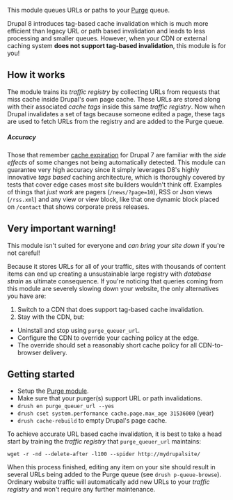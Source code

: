 This module queues URLs or paths to your
[Purge](https://www.drupal.org/project/purge) queue.

Drupal 8 introduces tag-based cache invalidation which is much more efficient
than legacy URL or path based invalidation and leads to less processing and
smaller queues. However, when your CDN or external caching system **does not
support tag-based invalidation**, this module is for you!

## How it works
The module trains its _traffic registry_ by collecting URLs from requests that
miss cache inside Drupal's own page cache. These URLs are stored along with
their associated _cache tags_ inside this same _traffic registry_. Now when
Drupal invalidates a set of tags because someone edited a page, these tags are
used to fetch URLs from the registry and are added to the Purge queue.

##### Accuracy
Those that remember [cache expiration](https://www.drupal.org/project/expire)
for Drupal 7 are familiar with the _side effects_ of some changes not
being automatically detected. This module can guarantee very high accuracy since
it simply leverages D8's highly innovative _tags based_ caching architecture,
which is thoroughly covered by tests that cover edge cases most site builders
wouldn't think off. Examples of things that _just work_ are
pagers (``/news/?page=10``), RSS or Json views (``/rss.xml``) and any view or
view block, like that one dynamic block placed on ``/contact`` that shows
corporate press releases.

## Very important warning!
This module isn't suited for everyone and *can bring your site down* if you're
not careful!

Because it stores URLs for all of your traffic, sites with thousands of content
items can end up creating a unsustainable large registry with *database strain*
as ultimate consequence. If you're noticing that queries coming from this module
are severely slowing down your website, the only alternatives you have are:

1. Switch to a CDN that does support tag-based cache invalidation.
2. Stay with the CDN, but:
  * Uninstall and stop using ``purge_queuer_url``.
  * Configure the CDN to override your caching policy at the edge.
  * The override should set a reasonably short cache policy for all
    CDN-to-browser delivery.

## Getting started

* Setup the [Purge module](https://www.drupal.org/project/purge).
* Make sure that your purger(s) support URL or path invalidations.
* ``drush en purge_queuer_url --yes``
* ``drush cset system.performance cache.page.max_age 31536000`` (year)
* ``drush cache-rebuild`` to empty Drupal's page cache.

To achieve accurate URL based cache invalidation, it is best to take a head
start by training the _traffic registry_ that ``purge_queuer_url`` maintains:

```
wget -r -nd --delete-after -l100 --spider http://mydrupalsite/
```

When this process finished, editing any item on your site should result in
several URLs being added to the Purge queue (see ``drush p-queue-browse``).
Ordinary website traffic will automatically add new URLs to your _traffic
registry_ and won't require any further maintenance.

